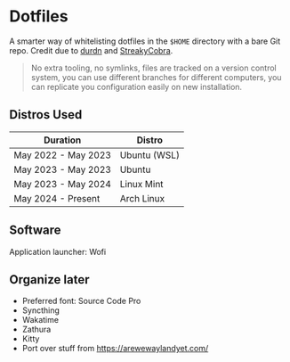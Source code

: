 # Dotfiles

A smarter way of whitelisting dotfiles in the `$HOME` directory with a bare Git repo. Credit due to [durdn](https://www.atlassian.com/git/tutorials/dotfiles) and [StreakyCobra](https://news.ycombinator.com/item?id=11070797).

> No extra tooling, no symlinks, files are tracked on a version control system, you can use different branches for different computers, you can replicate you configuration easily on new installation. 

## Distros Used

|Duration|Distro|
|-|-|
|May 2022 - May 2023|Ubuntu (WSL)|
|May 2023 - May 2023|Ubuntu|
|May 2023 - May 2024|Linux Mint|
|May 2024 - Present|Arch Linux|

## Software

Application launcher: Wofi

## Organize later

- Preferred font: Source Code Pro
- Syncthing
- Wakatime
- Zathura
- Kitty
- Port over stuff from https://arewewaylandyet.com/

